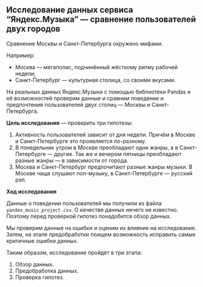 
## Исследование данных сервиса “Яндекс.Музыка” — сравнение пользователей двух городов

Сравнение Москвы и Санкт-Петербурга окружено мифами.

Например:
 * Москва — мегаполис, подчинённый жёсткому ритму рабочей недели;
 * Санкт-Петербург — культурная столица, со своими вкусами.

На реальных данных Яндекс.Музыки c помощью библиотеки Pandas и её возможностей проверим данные и сравним поведение и предпочтения пользователей двух столиц — Москвы и Санкт-Петербурга.

**Цель исследования** — проверить три гипотезы:
1. Активность пользователей зависит от дня недели. Причём в Москве и Санкт-Петербурге это проявляется по-разному.
2. В понедельник утром в Москве преобладают одни жанры, а в Санкт-Петербурге — другие. Так же и вечером пятницы преобладают разные жанры — в зависимости от города. 
3. Москва и Санкт-Петербург предпочитают разные жанры музыки. В Москве чаще слушают поп-музыку, в Санкт-Петербурге — русский рэп.

**Ход исследования**

Данные о поведении пользователей мы получили из файла `yandex_music_project.csv`. О качестве данных ничего не известно. Поэтому перед проверкой гипотез понадобится обзор данных. 

Мы проверим данные на ошибки и оценим их влияние на исследование. Затем, на этапе предобработки поищем возможность исправить самые критичные ошибки данных.
 
Таким образом, исследование пройдёт в три этапа:
 1. Обзор данных.
 2. Предобработка данных.
 3. Проверка гипотез.
